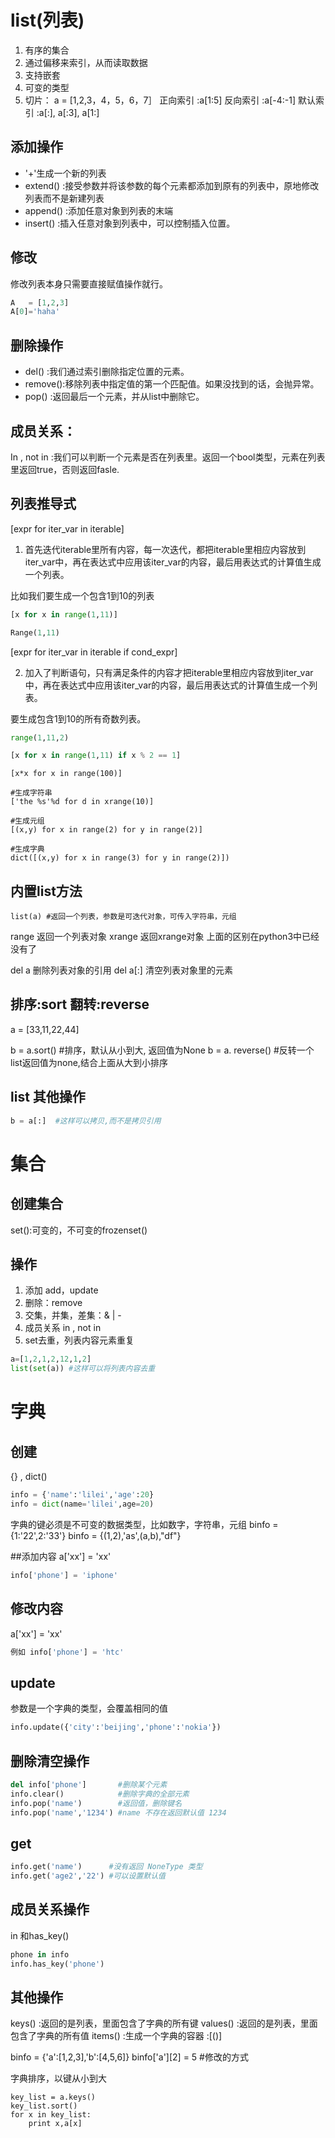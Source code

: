 
# list(列表)

1. 有序的集合
2. 通过偏移来索引，从而读取数据
3. 支持嵌套
4. 可变的类型
1. 切片：
a = [1,2,3，4，5，6，7］
正向索引 :a[1:5]
反向索引 :a[-4:-1]
默认索引 :a[:], a[:3], a[1:]

## 添加操作
* '+'生成一个新的列表
* extend() :接受参数并将该参数的每个元素都添加到原有的列表中，原地修改列表而不是新建列表
* append() :添加任意对象到列表的末端
* insert() :插入任意对象到列表中，可以控制插入位置。

## 修改

修改列表本身只需要直接赋值操作就行。
```python
A   = [1,2,3]
A[0]='haha'
```

## 删除操作

* del()   :我们通过索引删除指定位置的元素。
* remove():移除列表中指定值的第一个匹配值。如果没找到的话，会抛异常。
* pop()   :返回最后一个元素，并从list中删除它。

## 成员关系：

In , not in :我们可以判断一个元素是否在列表里。返回一个bool类型，元素在列表里返回true，否则返回fasle.

## 列表推导式

[expr for iter_var in iterable]

1. 首先迭代iterable里所有内容，每一次迭代，都把iterable里相应内容放到iter_var中，再在表达式中应用该iter_var的内容，最后用表达式的计算值生成一个列表。

比如我们要生成一个包含1到10的列表
```python
[x for x in range(1,11)]

Range(1,11)
```

[expr for iter_var in iterable if cond_expr]

2. 加入了判断语句，只有满足条件的内容才把iterable里相应内容放到iter_var中，再在表达式中应用该iter_var的内容，最后用表达式的计算值生成一个列表。

要生成包含1到10的所有奇数列表。
```python
range(1,11,2)

[x for x in range(1,11) if x % 2 == 1]
```

```
[x*x for x in range(100)]

#生成字符串
['the %s'%d for d in xrange(10)]

#生成元组
[(x,y) for x in range(2) for y in range(2)]

#生成字典
dict([(x,y) for x in range(3) for y in range(2)])
```

## 内置list方法
```
list(a) #返回一个列表，参数是可迭代对象，可传入字符串，元组
```
range 返回一个列表对象
xrange 返回xrange对象
上面的区别在python3中已经没有了

del a 删除列表对象的引用
del a[:] 清空列表对象里的元素


## 	排序:sort 翻转:reverse

a = [33,11,22,44]

b = a.sort() #排序，默认从小到大, 返回值为None
b = a. reverse() #反转一个list返回值为none,结合上面从大到小排序

## list 其他操作

```python
b = a[:]  #这样可以拷贝,而不是拷贝引用
````

# 集合

## 创建集合
set():可变的，不可变的frozenset()
## 操作
1. 添加 add，update
2. 删除：remove
3. 交集，并集，差集：& | -
4. 成员关系 in ,  not in
5. set去重，列表内容元素重复
```python
a=[1,2,1,2,12,1,2]
list(set(a)) #这样可以将列表内容去重
```

# 字典

## 创建

{} , dict()
```python
info = {'name':'lilei','age':20}
info = dict(name='lilei',age=20)
```
字典的键必须是不可变的数据类型，比如数字，字符串，元组
binfo = {1:'22',2:'33'}
binfo = {(1,2),'as',(a,b),"df"}

##添加内容
a['xx'] = 'xx'
```python
info['phone'] = 'iphone'
```
## 修改内容
a['xx'] = 'xx'
```python
例如 info['phone'] = 'htc'
```

## update
参数是一个字典的类型，会覆盖相同的值
```python
info.update({'city':'beijing','phone':'nokia'})
```
## 删除清空操作
```python
del info['phone']       #删除某个元素
info.clear()            #删除字典的全部元素
info.pop('name')        #返回值，删除键名
info.pop('name','1234') #name 不存在返回默认值 1234
```

## get
```python
info.get('name')      #没有返回 NoneType 类型
info.get('age2','22') #可以设置默认值
```

## 成员关系操作
in 和has_key()
```python
phone in info
info.has_key('phone')
```
## 其他操作
keys()   :返回的是列表，里面包含了字典的所有键
values() :返回的是列表，里面包含了字典的所有值
items()  :生成一个字典的容器 :[()]

binfo = {'a':[1,2,3],'b':[4,5,6]}
binfo['a'][2] = 5     #修改的方式

字典排序，以键从小到大
```
key_list = a.keys()
key_list.sort()
for x in key_list:
    print x,a[x]
```